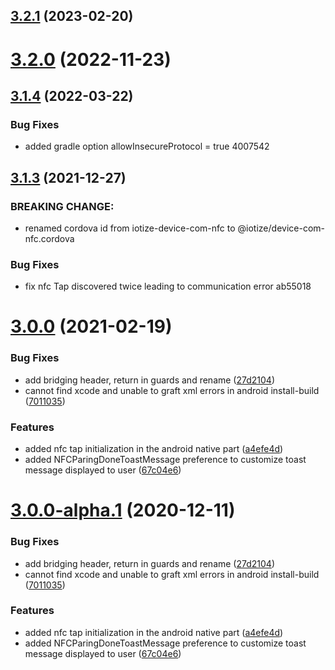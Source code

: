 ## [3.2.1](https://github.com/iotize-sas/device-com-nfc.cordova/compare/v3.2.0...v3.2.1) (2023-02-20)



# [3.2.0](https://github.com/iotize-sas/device-com-nfc.cordova/compare/v3.1.6...v3.2.0) (2022-11-23)



## [3.1.4](https://github.com/iotize-sas/device-com-nfc.cordova/compare/v3.1.3...v3.1.4) (2022-03-22)


### Bug Fixes

* added gradle option allowInsecureProtocol = true 4007542



## [3.1.3](https://github.com/iotize-sas/device-com-nfc.cordova/compare/v3.1.0...v3.1.3) (2021-12-27)

### BREAKING CHANGE:

- renamed cordova id from iotize-device-com-nfc to @iotize/device-com-nfc.cordova

### Bug Fixes

- fix nfc Tap discovered twice leading to communication error ab55018

<a name="3.0.0"></a>

# [3.0.0](https://github.com/iotize-sas/device-com-nfc.cordova/compare/v1.0.0-alpha.9...v3.0.0) (2021-02-19)

### Bug Fixes

- add bridging header, return in guards and rename ([27d2104](https://github.com/iotize-sas/device-com-nfc.cordova/commit/27d2104))
- cannot find xcode and unable to graft xml errors in android install-build ([7011035](https://github.com/iotize-sas/device-com-nfc.cordova/commit/7011035))

### Features

- added nfc tap initialization in the android native part ([a4efe4d](https://github.com/iotize-sas/device-com-nfc.cordova/commit/a4efe4d))
- added NFCParingDoneToastMessage preference to customize toast message displayed to user ([67c04e6](https://github.com/iotize-sas/device-com-nfc.cordova/commit/67c04e6))

<a name="3.0.0-alpha.1"></a>

# [3.0.0-alpha.1](https://github.com/iotize-sas/device-com-nfc.cordova/compare/v1.0.0-alpha.9...v3.0.0-alpha.1) (2020-12-11)

### Bug Fixes

- add bridging header, return in guards and rename ([27d2104](https://github.com/iotize-sas/device-com-nfc.cordova/commit/27d2104))
- cannot find xcode and unable to graft xml errors in android install-build ([7011035](https://github.com/iotize-sas/device-com-nfc.cordova/commit/7011035))

### Features

- added nfc tap initialization in the android native part ([a4efe4d](https://github.com/iotize-sas/device-com-nfc.cordova/commit/a4efe4d))
- added NFCParingDoneToastMessage preference to customize toast message displayed to user ([67c04e6](https://github.com/iotize-sas/device-com-nfc.cordova/commit/67c04e6))
